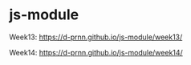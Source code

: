 # js-module

Week13: https://d-prnn.github.io/js-module/week13/

Week14: https://d-prnn.github.io/js-module/week14/
